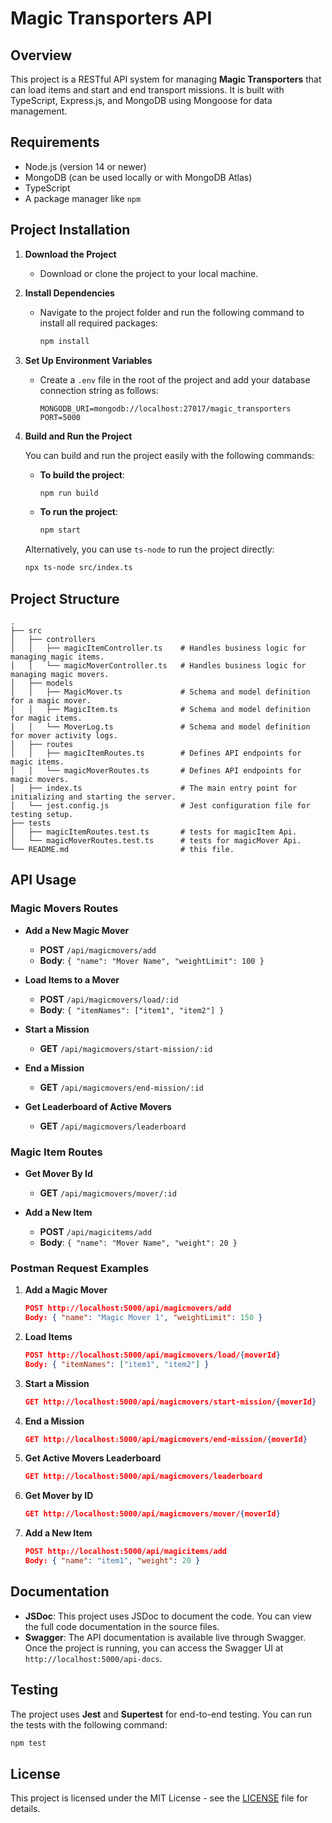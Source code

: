 # Magic Transporters API

## Overview

This project is a RESTful API system for managing **Magic Transporters** that can load items and start and end transport missions. It is built with TypeScript, Express.js, and MongoDB using Mongoose for data management.

## Requirements

- Node.js (version 14 or newer)
- MongoDB (can be used locally or with MongoDB Atlas)
- TypeScript
- A package manager like `npm`

## Project Installation

1. **Download the Project**
   - Download or clone the project to your local machine.

2. **Install Dependencies**
   - Navigate to the project folder and run the following command to install all required packages:

     ```bash
     npm install
     ```

3. **Set Up Environment Variables**
   - Create a `.env` file in the root of the project and add your database connection string as follows:

     ```plaintext
     MONGODB_URI=mongodb://localhost:27017/magic_transporters
     PORT=5000
     ```

4. **Build and Run the Project**

   You can build and run the project easily with the following commands:

   - **To build the project**:

     ```bash
     npm run build
     ```

   - **To run the project**:

     ```bash
     npm start
     ```

   Alternatively, you can use `ts-node` to run the project directly:

   ```bash
   npx ts-node src/index.ts
   ```

## Project Structure

```plaintext
.
├── src
│   ├── controllers
│   │   ├── magicItemController.ts    # Handles business logic for managing magic items.
│   │   └── magicMoverController.ts   # Handles business logic for managing magic movers.
│   ├── models
│   │   ├── MagicMover.ts             # Schema and model definition for a magic mover.
│   │   ├── MagicItem.ts              # Schema and model definition for magic items.
│   │   └── MoverLog.ts               # Schema and model definition for mover activity logs.
│   ├── routes
│   │   ├── magicItemRoutes.ts        # Defines API endpoints for magic items.
│   │   └── magicMoverRoutes.ts       # Defines API endpoints for magic movers.
│   ├── index.ts                      # The main entry point for initializing and starting the server.
│   └── jest.config.js                # Jest configuration file for testing setup.
├── tests
│   ├── magicItemRoutes.test.ts       # tests for magicItem Api.
│   └── magicMoverRoutes.test.ts      # tests for magicMover Api.
└── README.md                         # this file.
```

## API Usage

### Magic Movers Routes

- **Add a New Magic Mover**
  - **POST** `/api/magicmovers/add`
  - **Body**: `{ "name": "Mover Name", "weightLimit": 100 }`

- **Load Items to a Mover**
  - **POST** `/api/magicmovers/load/:id`
  - **Body**: `{ "itemNames": ["item1", "item2"] }`

- **Start a Mission**
  - **GET** `/api/magicmovers/start-mission/:id`

- **End a Mission**
  - **GET** `/api/magicmovers/end-mission/:id`

- **Get Leaderboard of Active Movers**
  - **GET** `/api/magicmovers/leaderboard`


### Magic Item Routes

- **Get Mover By Id**
  - **GET** `/api/magicmovers/mover/:id`

- **Add a New Item**
  - **POST** `/api/magicitems/add`
  - **Body**: `{ "name": "Mover Name", "weight": 20 }`

### Postman Request Examples

1. **Add a Magic Mover**

   ```json
   POST http://localhost:5000/api/magicmovers/add
   Body: { "name": "Magic Mover 1", "weightLimit": 150 }
   ```

2. **Load Items**

   ```json
   POST http://localhost:5000/api/magicmovers/load/{moverId}
   Body: { "itemNames": ["item1", "item2"] }
   ```

3. **Start a Mission**

   ```json
   GET http://localhost:5000/api/magicmovers/start-mission/{moverId}
   ```

4. **End a Mission**

   ```json
   GET http://localhost:5000/api/magicmovers/end-mission/{moverId}
   ```

5. **Get Active Movers Leaderboard**

   ```json
   GET http://localhost:5000/api/magicmovers/leaderboard
   ```
   
6. **Get Mover by ID**

   ```json
   GET http://localhost:5000/api/magicmovers/mover/{moverId}
   ```

7. **Add a New Item**

   ```json
   POST http://localhost:5000/api/magicitems/add
   Body: { "name": "item1", "weight": 20 }
   ```

## Documentation

- **JSDoc**: This project uses JSDoc to document the code. You can view the full code documentation in the source files.
- **Swagger**: The API documentation is available live through Swagger. Once the project is running, you can access the Swagger UI at `http://localhost:5000/api-docs`.

## Testing

The project uses **Jest** and **Supertest** for end-to-end testing. You can run the tests with the following command:

```bash
npm test
```

## License

This project is licensed under the MIT License - see the [LICENSE](LICENSE) file for details.
